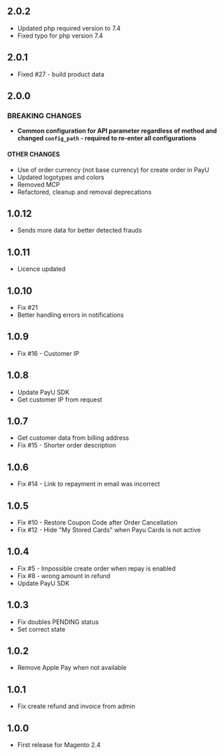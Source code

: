 ## 2.0.2
* Updated php required version to 7.4
* Fixed typo for php version 7.4

## 2.0.1
* Fixed #27 - build product data

## 2.0.0
### BREAKING CHANGES
* **Common configuration for API parameter regardless of method and changed `config_path` - required to re-enter all configurations**
#### OTHER CHANGES
* Use of order currency (not base currency) for create order in PayU
* Updated logotypes and colors
* Removed MCP
* Refactored, cleanup and removal deprecations

## 1.0.12
* Sends more data for better detected frauds

## 1.0.11
* Licence updated

## 1.0.10
* Fix #21
* Better handling errors in notifications

## 1.0.9
* Fix #16 - Customer IP

## 1.0.8
* Update PayU SDK
* Get customer IP from request

## 1.0.7
* Get customer data from billing address
* Fix #15 - Shorter order description

## 1.0.6
* Fix #14 - Link to repayment in email was incorrect

## 1.0.5
* Fix #10 - Restore Coupon Code after Order Cancellation
* Fix #12 - Hide "My Stored Cards" when Payu Cards is not active

## 1.0.4
 * Fix #5 - Impossible create order when repay is enabled
 * Fix #8 - wrong amount in refund
 * Update PayU SDK

## 1.0.3
 * Fix doubles PENDING status
 * Set correct state

## 1.0.2
 * Remove Apple Pay when not available

## 1.0.1
 * Fix create refund and invoice from admin

## 1.0.0
 * First release for Magento 2.4
